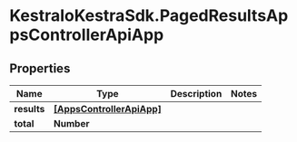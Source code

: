 # KestraIoKestraSdk.PagedResultsAppsControllerApiApp

## Properties

Name | Type | Description | Notes
------------ | ------------- | ------------- | -------------
**results** | [**[AppsControllerApiApp]**](AppsControllerApiApp.md) |  | 
**total** | **Number** |  | 


